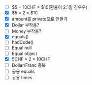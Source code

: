 - [ ] $5 + 10CHF = $10(환율이 2:1일 경우우)
- [x] $5 × 2 = $10
- [x] amount를 private으로 만들기
- [x] Dollar 부작용?
- [ ] Money 부작용?
- [x] equals()
- [ ] hadCode()
- [ ] Equal null
- [ ] Equal object
- [x] 5CHF × 2 = 10CHF
- [ ] Dollar/Franc 중복
- [ ] 공용 equals
- [ ] 공용 times